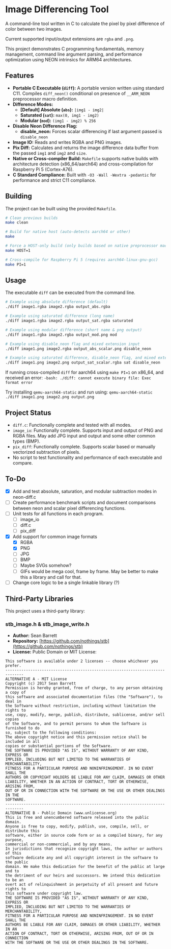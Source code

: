 
# Image Differencing Tool

A command-line tool written in C to calculate the pixel by pixel difference of color between two images. 

Current supported input/output extensions are `rgba` and `.png`.

This project demonstrates C programming fundamentals, memory management, command line argument parsing, and performance optimization using NEON intrinsics for ARM64 architectures. 

## Features

- **Portable C Executable (`diff`):** A portable version written using standard C11. Compiles `diff_neon()` conditional on presence of `__ARM_NEON` preprocessor macro definition.
- **Difference Modes:**
    - **[Default] Absolute (`abs`):** `|img1 - img2|`
    - **Saturated (`sat`):** `max(0, img1 - img2)`
    - **Modular (`mod`):** `(img1 - img2) % 256`
- **Disable Neon Difference Flag:**
	- **disable_neon:** Forces scalar differencing if last argument passed is `disable_neon`
- **Image IO:** Reads and writes RGBA and PNG images.
- **Pix Diff:** Calculates and returns the image difference data buffer from the passed `img1` and `img2` and `size`.
- **Native or Cross-compiler Build:** `Makefile` supports native builds with architecture detection (x86_64/aarch64) and cross-compilation for Raspberry Pi 5 (Cortex-A76).
- **C Standard Compliance:** Built with `-O3 -Wall -Wextra -pedantic` for performance and strict C11 compliance.

## Building

The project can be built using the provided `Makefile`.

```bash
# Clean previous builds
make clean

# Build for native host (auto-detects aarch64 or other)
make

# Force a HOST-only build (only builds based on native preprocessor macros)
make HOST=1

# Cross-compile for Raspberry Pi 5 (requires aarch64-linux-gnu-gcc)
make PI=1
```

## Usage

The executable `diff` can be executed from the command line. 
```bash
# Example using absolute difference (default)
./diff image1.rgba image2.rgba output_abs.rgba

# Example using saturated difference (long name)
./diff image1.rgba image2.rgba output_sat.rgba saturated

# Example using modular difference (short name & png output)
./diff image1.rgba image2.rgba output_mod.png mod

# Example using disable_neon flag and mixed extension input
./diff image1.png image2.rgba output_abs_scalar.png disable_neon

# Example using saturated difference, disable_neon flag, and mixed extension output
./diff image1.png image2.png output_sat_scalar.rgba sat disable_neon
```

If running cross-compiled `diff` for aarch64 using `make PI=1` on x86_64, and received an error:
`-bash: ./diff: cannot execute binary file: Exec format error`

Try installing `qemu-aarch64-static` and run using:
`qemu-aarch64-static ./diff image1.png image2.png output.png`

## Project Status

- `diff.c`: Functionally complete and tested with all modes.
- `image_io`: Functionally complete. Supports input and output of PNG and RGBA files. May add JPG input and output and some other common types (BMP).
- `pix_diff`: Functionally complete. Supports scalar based or manually vectorized subtraction of pixels. 
- No script to test functionality and performance of each executable and compare. 

## To-Do

- [X] Add and test absolute, saturation, and modular subtraction modes in neon-diff.c
- [ ] Create performance benchmark scripts and document comparisons between neon and scalar pixel differencing functions.
- [ ] Unit tests for all functions in each program. 
	- [ ] image_io
	- [ ] diff.c
    - [ ] pix_diff
- [X] Add support for common image formats
    - [X] RGBA
    - [X] PNG
    - [ ] JPG
    - [ ] BMP
    - [ ] Maybe SVGs somehow?
    - [ ] GIFs would be mega cool, frame by frame. May be better to make this a library and call for that.
- [ ] Change core logic to be a single linkable library (?)

## Third-Party Libraries

This project uses a third-party library:

### stb_image.h & stb_image_write.h

-   **Author:** Sean Barrett
-   **Repository:** [https://github.com/nothings/stb](https://github.com/nothings/stb)
-   **License:** Public Domain or MIT License:

```text
This software is available under 2 licenses -- choose whichever you prefer.
------------------------------------------------------------------------------
ALTERNATIVE A - MIT License
Copyright (c) 2017 Sean Barrett
Permission is hereby granted, free of charge, to any person obtaining a copy of
this software and associated documentation files (the "Software"), to deal in
the Software without restriction, including without limitation the rights to
use, copy, modify, merge, publish, distribute, sublicense, and/or sell copies
of the Software, and to permit persons to whom the Software is furnished to do
so, subject to the following conditions:
The above copyright notice and this permission notice shall be included in all
copies or substantial portions of the Software.
THE SOFTWARE IS PROVIDED "AS IS", WITHOUT WARRANTY OF ANY KIND, EXPRESS OR
IMPLIED, INCLUDING BUT NOT LIMITED TO THE WARRANTIES OF MERCHANTABILITY,
FITNESS FOR A PARTICULAR PURPOSE AND NONINFRINGEMENT. IN NO EVENT SHALL THE
AUTHORS OR COPYRIGHT HOLDERS BE LIABLE FOR ANY CLAIM, DAMAGES OR OTHER
LIABILITY, WHETHER IN AN ACTION OF CONTRACT, TORT OR OTHERWISE, ARISING FROM,
OUT OF OR IN CONNECTION WITH THE SOFTWARE OR THE USE OR OTHER DEALINGS IN THE
SOFTWARE.
------------------------------------------------------------------------------
ALTERNATIVE B - Public Domain (www.unlicense.org)
This is free and unencumbered software released into the public domain.
Anyone is free to copy, modify, publish, use, compile, sell, or distribute this
software, either in source code form or as a compiled binary, for any purpose,
commercial or non-commercial, and by any means.
In jurisdictions that recognize copyright laws, the author or authors of this
software dedicate any and all copyright interest in the software to the public
domain. We make this dedication for the benefit of the public at large and to
the detriment of our heirs and successors. We intend this dedication to be an
overt act of relinquishment in perpetuity of all present and future rights to
this software under copyright law.
THE SOFTWARE IS PROVIDED "AS IS", WITHOUT WARRANTY OF ANY KIND, EXPRESS OR
IMPLIED, INCLUDING BUT NOT LIMITED TO THE WARRANTIES OF MERCHANTABILITY,
FITNESS FOR A PARTICULAR PURPOSE AND NONINFRINGEMENT. IN NO EVENT SHALL THE
AUTHORS BE LIABLE FOR ANY CLAIM, DAMAGES OR OTHER LIABILITY, WHETHER IN AN
ACTION OF CONTRACT, TORT OR OTHERWISE, ARISING FROM, OUT OF OR IN CONNECTION
WITH THE SOFTWARE OR THE USE OR OTHER DEALINGS IN THE SOFTWARE.
```
